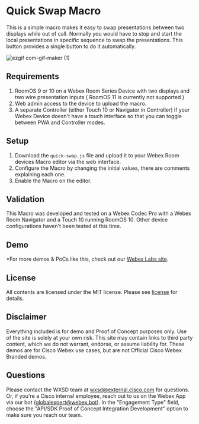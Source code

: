 # Quick Swap Macro
This is a simple macro makes it easy to swap presentations between two displays while out of call. Normally you would have to stop and start the local presentations in specific sequence to swap the presentations. This button provides a single button to do it automatically.

![ezgif com-gif-maker (1)](https://user-images.githubusercontent.com/21026209/199368245-2c97cd35-e221-4ab3-a810-1502f3d7060b.gif)

## Requirements

1. RoomOS 9 or 10 on a Webex Room Series Device with two displays and two wire presentation inputs ( RoomOS 11 is currently not supported )
2. Web admin access to the device to upload the macro.
4. A separate Controller (either Touch 10 or Navigator in Controller) if your Webex Device doesn't have a touch interface so that you can toggle between PWA and Controller modes.


## Setup

1. Download the ``quick-swap.js`` file and upload it to your Webex Room devices Macro editor via the web interface.
2. Configure the Macro by changing the initial values, there are comments explaining each one.
3. Enable the Macro on the editor.


## Validation
This Macro was developed and tested on a Webex Codec Pro with a Webex Room Navigator and a Touch 10 running RoomOS 10. Other device configurations haven't been tested at this time.


## Demo

*For more demos & PoCs like this, check out our [Webex Labs site](https://collabtoolbox.cisco.com/webex-labs).


## License

All contents are licensed under the MIT license. Please see [license](LICENSE) for details.


## Disclaimer

Everything included is for demo and Proof of Concept purposes only. Use of the site is solely at your own risk. This site may contain links to third party content, which we do not warrant, endorse, or assume liability for. These demos are for Cisco Webex use cases, but are not Official Cisco Webex Branded demos.


## Questions
Please contact the WXSD team at [wxsd@external.cisco.com](mailto:wxsd@external.cisco.com?subject=quick-swap-macro) for questions. Or, if you're a Cisco internal employee, reach out to us on the Webex App via our bot (globalexpert@webex.bot). In the "Engagement Type" field, choose the "API/SDK Proof of Concept Integration Development" option to make sure you reach our team. 
